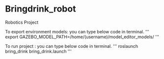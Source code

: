 # Bringdrink_robot
Robotics Project

To export environment models: you can type below code in terminal.
'''
export GAZEBO_MODEL_PATH=/home/(username)/model_editor_models/
'''

To run project : you can type below code in terminal.
'''
roslaunch bring_drink bring_drink.launch
'''
